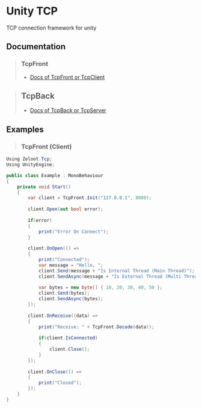 # Unity TCP
TCP connection framework for unity

## Documentation

> ### TcpFront
> - [Docs of TcpFront or TcpClient](TcpFront.md)

> ## TcpBack
> - [Docs of TcpBack or TcpServer](TcpBack.md)

## Examples

> ### TcpFront (Client)
```csharp
Using Zeloot.Tcp;
Using UnityEngine;

public class Example : MonoBehaviour
{    
    private void Start()
    {
        var client = TcpFront.Init("127.0.0.1", 8080);
        
        client.Open(out bool error);
        
        if(error)
        {
            print("Error On Connect");
        }
        
        client.OnOpen(() => 
        {
            print("Connected");
            var message = "Hello, ";
            client.Send(message + "Is Internal Thread (Main Thread)");
            client.SendAsync(message + "Is External Thread (Multi Thread)");
            
            var bytes = new byte[] { 10, 20, 30, 40, 50 };
            client.Send(bytes);
            client.SendAsync(bytes);
        });
        
        client.OnReceive((data) => 
        {
            print("Receive: " + TcpFront.Decode(data));
            
            if(client.IsConnected)
            {
                client.Close();
            }
        });
        
        client.OnClose(() => 
        {
            print("Closed");
        });
    }
}
```
